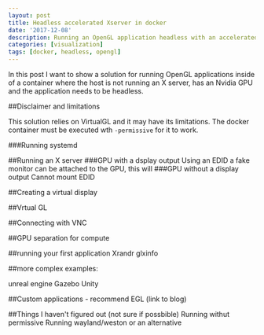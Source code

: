 ```yaml
---
layout: post
title: Headless accelerated Xserver in docker
date: '2017-12-08'
description: Running an OpenGL application headless with an accelerated OpenGL context on Nvidia hardware
categories: [visualization]
tags: [docker, headless, opengl]
---
```



In this post I want to show a solution for running OpenGL applications inside of a container where the host is not running an X server, has an Nvidia GPU and the application needs to be headless. 

##Disclaimer and limitations

This solution relies on VirtualGL and it may have its limitations. 
The docker container must be executed wth ```-permissive``` for it to work. 

###Running systemd

##Running an X server
###GPU with a dsplay output
	Using an EDID a fake monitor can be attached to the GPU, this will
###GPU without a display output
	Cannot mount EDID


##Creating a virtual display

##Vrtual GL

##Connecting with VNC

##GPU separation for compute

##running your first application
Xrandr
glxinfo


##more complex examples:

unreal engine
Gazebo
Unity

##Custom applications
	- recommend EGL (link to blog)

##Things I haven't figured out (not sure if possbible)
Running withut permissive
Running wayland/weston or an alternative
